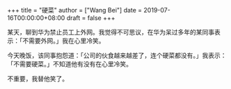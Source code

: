 +++
title = "硬菜"
author = ["Wang Bei"]
date = 2019-07-16T00:00:00+08:00
draft = false
+++

某天，聊到华为禁止员工上外网。我觉得不可思议，在华为呆过多年的某同事表示：「不需要外网。」我在心里冷笑。

今天晚饭，该同事抱怨道：「公司的伙食越来越差了，连个硬菜都没有。」我表示：「不需要硬菜。」不知道他有没有在心里冷笑。

不重要，我替他笑了。
